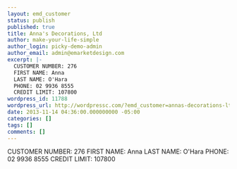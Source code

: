 ```yaml
---
layout: emd_customer
status: publish
published: true
title: Anna's Decorations, Ltd
author: make-your-life-simple
author_login: picky-demo-admin
author_email: admin@emarketdesign.com
excerpt: |-
  CUSTOMER NUMBER: 276
  FIRST NAME: Anna
  LAST NAME: O'Hara
  PHONE: 02 9936 8555
  CREDIT LIMIT: 107800
wordpress_id: 11788
wordpress_url: http://wordpressc.com/?emd_customer=annas-decorations-ltd
date: 2013-11-14 04:36:00.000000000 -05:00
categories: []
tags: []
comments: []
---
```

CUSTOMER NUMBER: 276
FIRST NAME: Anna
LAST NAME: O'Hara
PHONE: 02 9936 8555
CREDIT LIMIT: 107800
